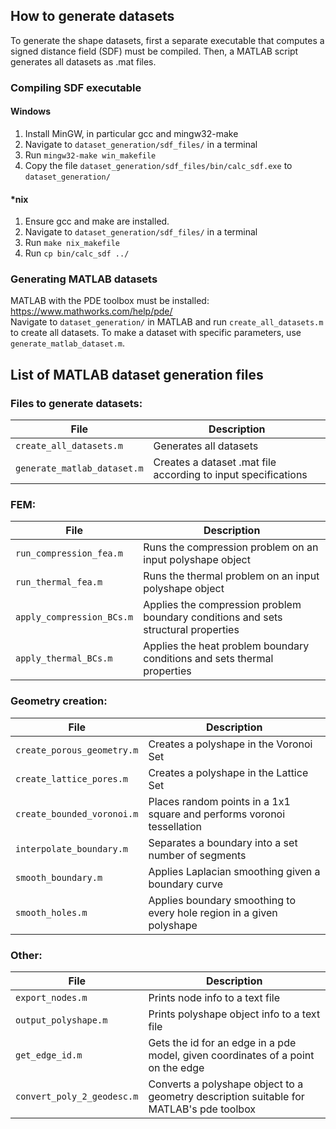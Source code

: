 ## How to generate datasets
To generate the shape datasets, first a separate executable that computes a signed distance field (SDF) must be compiled. Then, a MATLAB script generates all datasets as .mat files.

### Compiling SDF executable
#### Windows
1. Install MinGW, in particular gcc and mingw32-make
2. Navigate to `dataset_generation/sdf_files/` in a terminal
3. Run `mingw32-make win_makefile`
4. Copy the file `dataset_generation/sdf_files/bin/calc_sdf.exe` to `dataset_generation/`

#### \*nix
1. Ensure gcc and make are installed.
2. Navigate to `dataset_generation/sdf_files/` in a terminal
3. Run `make nix_makefile`
4. Run `cp bin/calc_sdf ../`

### Generating MATLAB datasets
MATLAB with the PDE toolbox must be installed: https://www.mathworks.com/help/pde/  
Navigate to `dataset_generation/` in MATLAB and run `create_all_datasets.m` to create all datasets.
To make a dataset with specific parameters, use `generate_matlab_dataset.m`.



## List of MATLAB dataset generation files


### Files to generate datasets:

| File | Description |
| --- | --- |
| `create_all_datasets.m`     | Generates all datasets |
| `generate_matlab_dataset.m` | Creates a dataset .mat file according to input specifications |

### FEM:

| File | Description |
| --- | --- |
| `run_compression_fea.m` | Runs the compression problem on an input polyshape object |
| `run_thermal_fea.m` | Runs the thermal problem on an input polyshape object |
| `apply_compression_BCs.m` | Applies the compression problem boundary conditions and sets structural properties |
| `apply_thermal_BCs.m` | Applies the heat problem boundary conditions and sets thermal properties |


### Geometry creation:

| File | Description |
| --- | --- |
| `create_porous_geometry.m` | Creates a polyshape in the Voronoi Set |
| `create_lattice_pores.m` | Creates a polyshape in the Lattice Set |
| `create_bounded_voronoi.m` | Places random points in a 1x1 square and performs voronoi tessellation |
| `interpolate_boundary.m` | Separates a boundary into a set number of segments |
| `smooth_boundary.m` | Applies Laplacian smoothing given a boundary curve |
| `smooth_holes.m` | Applies boundary smoothing to every hole region in a given polyshape |

### Other:

| File | Description |
| --- | --- |
| `export_nodes.m` | Prints node info to a text file | 
| `output_polyshape.m` | Prints polyshape object info to a text file |
| `get_edge_id.m` | Gets the id for an edge in a pde model, given coordinates of a point on the edge |
| `convert_poly_2_geodesc.m` | Converts a polyshape object to a geometry description suitable for MATLAB's pde toolbox |
